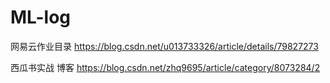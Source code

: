 # ML-log
网易云作业目录  https://blog.csdn.net/u013733326/article/details/79827273

西瓜书实战 博客 https://blog.csdn.net/zhq9695/article/category/8073284/2
